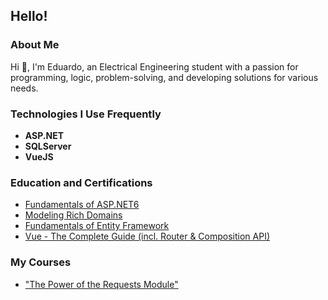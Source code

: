 ## Hello!

### About Me
Hi 👋, I'm Eduardo, an Electrical Engineering student with a passion for programming, logic, problem-solving, and developing solutions for various needs.

### Technologies I Use Frequently
- **ASP.NET**
- **SQLServer**
- **VueJS**

### Education and Certifications
- [Fundamentals of ASP.NET6](https://balta.io/certificados/d1e9ce21-7085-412c-92f3-f94d7b279642)
- [Modeling Rich Domains](https://balta.io/certificados/865a4011-a0f1-4c77-a82e-b10db3ec17e3)
- [Fundamentals of Entity Framework](https://balta.io/certificados/2e884276-2262-4121-a7b7-6ebed02d5c31)
- [Vue - The Complete Guide (incl. Router & Composition API)](https://www.udemy.com/certificate/UC-40f8f1b5-cc67-49fe-b675-8efc1283e911/?utm_source=sendgrid.com&utm_medium=email&utm_campaign=email)

### My Courses
- ["The Power of the Requests Module"](http://bit.ly/2POS8F6)
